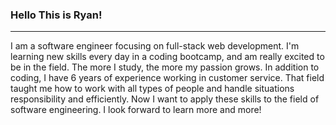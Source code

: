 ### Hello This is Ryan!

---

I am a software engineer focusing on full-stack web development. I'm learning new skills every day in a coding bootcamp, and am really excited to be in the field. 
The more I study, the more my passion grows. In addition to coding, I have 6 years of experience working in customer service. 
That field taught me how to work with all types of people and handle situations responsibility and efficiently. 
Now I want to apply these skills to the field of software engineering. I look forward to learn more and more!
